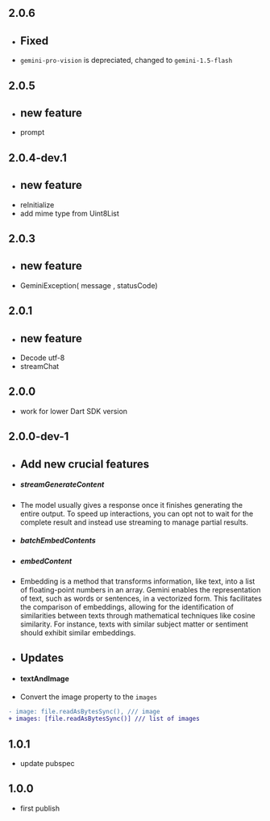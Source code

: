 ## 2.0.6
* ## Fixed
* `gemini-pro-vision` is depreciated, changed to `gemini-1.5-flash`

## 2.0.5
* ## new feature
* prompt

## 2.0.4-dev.1
* ## new feature
* reInitialize
* add mime type from Uint8List

## 2.0.3
* ## new feature
* GeminiException( message , statusCode)

## 2.0.1
* ## new feature
* Decode utf-8
* streamChat

## 2.0.0
* work for lower Dart SDK version

## 2.0.0-dev-1

* ## Add new crucial features
* ##### streamGenerateContent
* The model usually gives a response once it finishes generating the entire output. To speed up interactions, you can opt not to wait for the complete result and instead use streaming to manage partial results.
* ##### batchEmbedContents
* ##### embedContent
* Embedding is a method that transforms information, like text, into a list of floating-point numbers in an array. Gemini enables the representation of text, such as words or sentences, in a vectorized form. This facilitates the comparison of embeddings, allowing for the identification of similarities between texts through mathematical techniques like cosine similarity. For instance, texts with similar subject matter or sentiment should exhibit similar embeddings.
* ## Updates
* #### textAndImage
* Convert the image property to the `images`
```diff
- image: file.readAsBytesSync(), /// image
+ images: [file.readAsBytesSync()] /// list of images
```

## 1.0.1

* update pubspec

## 1.0.0

* first publish
